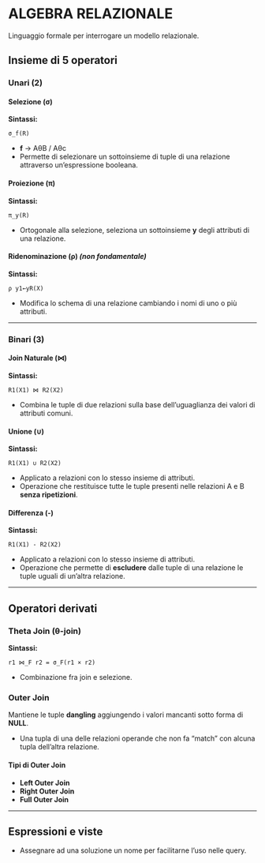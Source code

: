 # ALGEBRA RELAZIONALE

Linguaggio formale per interrogare un modello relazionale.

## Insieme di 5 operatori

### Unari (2)

#### Selezione (σ)
**Sintassi:**
```
σ_f(R)
```
- **f** → AθB / Aθc
- Permette di selezionare un sottoinsieme di tuple di una relazione attraverso un’espressione booleana.

#### Proiezione (π)
**Sintassi:**
```
π_y(R)
```
- Ortogonale alla selezione, seleziona un sottoinsieme **y** degli attributi di una relazione.

#### Ridenominazione (ρ) *(non fondamentale)*
**Sintassi:**
```
ρ y1←yR(X)
```
- Modifica lo schema di una relazione cambiando i nomi di uno o più attributi.

---

### Binari (3)

#### Join Naturale (⋈)
**Sintassi:**
```
R1(X1) ⋈ R2(X2)
```
- Combina le tuple di due relazioni sulla base dell’uguaglianza dei valori di attributi comuni.

#### Unione (∪)
**Sintassi:**
```
R1(X1) ∪ R2(X2)
```
- Applicato a relazioni con lo stesso insieme di attributi.
- Operazione che restituisce tutte le tuple presenti nelle relazioni A e B **senza ripetizioni**.

#### Differenza (-)
**Sintassi:**
```
R1(X1) - R2(X2)
```
- Applicato a relazioni con lo stesso insieme di attributi.
- Operazione che permette di **escludere** dalle tuple di una relazione le tuple uguali di un’altra relazione.

---

## Operatori derivati

### Theta Join (θ-join)
**Sintassi:**
```
r1 ⋈_F r2 = σ_F(r1 × r2)
```
- Combinazione fra join e selezione.

### Outer Join
Mantiene le tuple **dangling** aggiungendo i valori mancanti sotto forma di **NULL**.
- Una tupla di una delle relazioni operande che non fa “match” con alcuna tupla dell’altra relazione.

#### Tipi di Outer Join
- **Left Outer Join**
- **Right Outer Join**
- **Full Outer Join**

---

## Espressioni e viste

- Assegnare ad una soluzione un nome per facilitarne l’uso nelle query.
